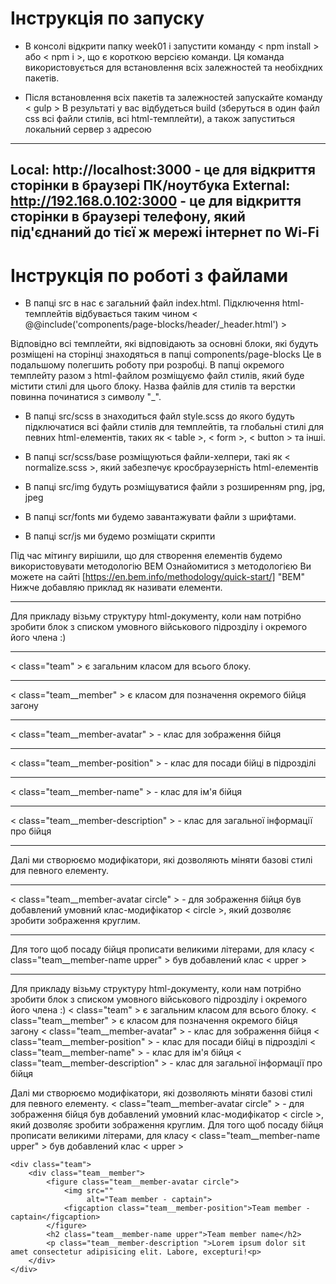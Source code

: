 # Інструкція по запуску

* В консолі відкрити папку week01 і запустити команду < npm install > або < npm i >, що є короткою версією команди.
Ця команда використовується для встановлення всіх залежностей та необіхдних пакетів.

* Після встановлення всіх пакетів та залежностей запускайте команду < gulp >
В результаті у вас відбудеться build (зберуться в один файл css всі файли стилів, всі html-темплейти), а також запуститься локальний сервер
з адресою
-------------------------------------
Local: http://localhost:3000 - це для відкриття сторінки в браузері ПК/ноутбука
External: http://192.168.0.102:3000 - це для відкриття сторінки в браузері телефону, який під'єднаний до тієї ж мережі інтернет по Wi-Fi
-------------------------------------

# Інструкція по роботі з файлами

* В папці src в нас є загальний файл index.html. Підключення html-темплейтів відбувається таким чином
< @@include('components/page-blocks/header/_header.html') >

Відповідно всі темплейти, які відповідають за основні блоки, які будуть розміщені на сторінці знаходяться в папці components/page-blocks
Це в подальшому полегшить роботу при розробці. В папці окремого темплейту разом з html-файлом розміщуємо файл стилів, який буде містити стилі
для цього блоку.
Назва файлів для стилів та верстки повинна починатися з символу "_".

* В папці src/scss в знаходиться файл style.scss до якого будуть підключатися всі файли стилів для темплейтів, та глобальні стилі для 
певних html-елементів, таких як < table >, < form >, < button > та інші.

* В папці scr/scss/base розміщуються файли-хелпери, такі як < normalize.scss >, який забезпечує кросбраузерність html-елементів

* В папці src/img будуть розміщуватися файли з розширенням png, jpg, jpeg

* В папці scr/fonts ми будемо завантажувати файли з шрифтами.

* В папці scr/js ми будемо розміщати скрипти


Під час мітингу вирішили, що для створення елементів будемо використовувати методологію BEM
Ознайомитися з методологією Ви можете на сайті [https://en.bem.info/methodology/quick-start/] "BEM"
Нижче добавляю приклад як називати елементи.
***
Для прикладу візьму структуру html-документу, коли нам потрібно зробити блок з списком умовного військового підрозділу і окремого його члена :)
***
< class="team" > є загальним класом для всього блоку.
***
< class="team__member" > є класом для позначення окремого бійця загону
***
< class="team__member-avatar" > - клас для зображення бійця
***
< class="team__member-position" > - клас для посади бійці в підрозділі
***
< class="team__member-name" > - клас для ім'я бійця
***
< class="team__member-description" > - клас для загальної інформації про бійця
***
Далі ми створюємо модифікатори, які дозволяють міняти базові стилі для певного елементу.
***
< class="team__member-avatar circle" > - для зображення бійця був добавлений умовний клас-модифікатор < circle >,
який дозволяє зробити зображення круглим.
***
Для того щоб посаду бійця прописати великими літерами, для класу < class="team__member-name upper" > був добавлений клас < upper >
***
Для прикладу візьму структуру html-документу, коли нам потрібно зробити блок з списком умовного військового підрозділу і окремого його члена :)
< class="team" > є загальним класом для всього блоку.
< class="team__member" > є класом для позначення окремого бійця загону
< class="team__member-avatar" > - клас для зображення бійця
< class="team__member-position" > - клас для посади бійці в підрозділі
< class="team__member-name" > - клас для ім'я бійця
< class="team__member-description" > - клас для загальної інформації про бійця

Далі ми створюємо модифікатори, які дозволяють міняти базові стилі для певного елементу.
< class="team__member-avatar circle" > - для зображення бійця був добавлений умовний клас-модифікатор < circle >,
який дозволяє зробити зображення круглим.
Для того щоб посаду бійця прописати великими літерами, для класу < class="team__member-name upper" > був добавлений клас < upper >
 
```
<div class="team">
    <div class="team__member">
        <figure class="team__member-avatar circle">
            <img src=""
                 alt="Team member - captain">
            <figcaption class="team__member-position">Team member - captain</figcaption>
        </figure>
        <h2 class="team__member-name upper">Team member name</h2>
        <p class="team__member-description ">Lorem ipsum dolor sit amet consectetur adipisicing elit. Labore, excepturi!<p>
    </div>
</div>

```
